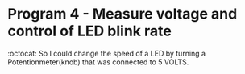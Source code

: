 # Program 4 - Measure voltage and control of LED blink rate
:octocat:
So
I could change the speed of a LED by turning a Potentionmeter(knob) that was connected to 5 VOLTS. 
